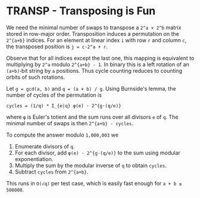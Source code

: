 # TRANSP - Transposing is Fun

We need the minimal number of swaps to transpose a `2^a × 2^b` matrix stored
in row-major order. Transposition induces a permutation on the `2^{a+b}`
indices. For an element at linear index `i` with row `r` and column `c`, the
transposed position is `j = c·2^a + r`.

Observe that for all indices except the last one, this mapping is equivalent to
multiplying by `2^a` modulo `2^{a+b} - 1`. In binary this is a left rotation of
an `(a+b)`‑bit string by `a` positions. Thus cycle counting reduces to counting
orbits of such rotations.

Let `g = gcd(a, b)` and `q = (a + b) / g`. Using Burnside's lemma, the number of
cycles of the permutation is

```
cycles = (1/q) * Σ_{e|q} φ(e) · 2^{g·(q/e)}
```

where `φ` is Euler's totient and the sum runs over all divisors `e` of `q`.
The minimal number of swaps is then `2^{a+b} - cycles`.

To compute the answer modulo `1,000,003` we

1. Enumerate divisors of `q`.
2. For each divisor, add `φ(e) · 2^{g·(q/e)}` to the sum using modular
   exponentiation.
3. Multiply the sum by the modular inverse of `q` to obtain `cycles`.
4. Subtract `cycles` from `2^{a+b}`.

This runs in `O(√q)` per test case, which is easily fast enough for
`a + b ≤ 500000`.
